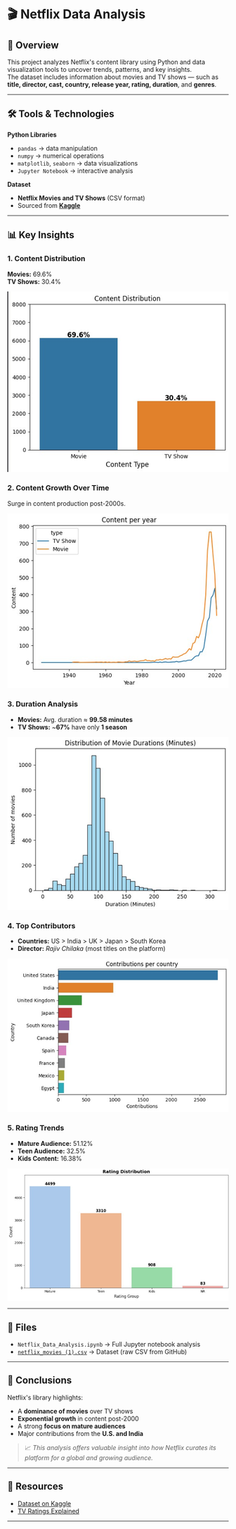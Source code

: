 # 🎬 Netflix Data Analysis

## 📌 Overview
This project analyzes Netflix's content library using Python and data visualization tools to uncover trends, patterns, and key insights.  
The dataset includes information about movies and TV shows — such as **title, director, cast, country, release year, rating, duration**, and **genres**.

---

## 🛠️ Tools & Technologies

**Python Libraries**
- `pandas` → data manipulation  
- `numpy` → numerical operations  
- `matplotlib`, `seaborn` → data visualizations  
- `Jupyter Notebook` → interactive analysis  

**Dataset**  
- **Netflix Movies and TV Shows** (CSV format)  
- Sourced from **[Kaggle](https://www.kaggle.com/datasets/ankulsharma150/netflix-data-analysis)**

---

## 📊 Key Insights

### 1. Content Distribution  
**Movies:** 69.6%  
**TV Shows:** 30.4%

![Content Distribution](content_distribution.jpg)

### 2. Content Growth Over Time  
Surge in content production post-2000s.

![Content Overtime](content_py.jpg)

### 3. Duration Analysis  
- **Movies:** Avg. duration ≈ **99.58 minutes**  
- **TV Shows:** ~**67%** have only **1 season**

![Movie Distribution](movie_dist.jpg)

### 4. Top Contributors  
- **Countries:** US > India > UK > Japan > South Korea  
- **Director:** *Rajiv Chilaka* (most titles on the platform)

![Contributors](country_contri.jpg)

### 5. Rating Trends  
- **Mature Audience:** 51.12%  
- **Teen Audience:** 32.5%  
- **Kids Content:** 16.38%

![Rating Trends](rating_dist.jpg)

---

## 📂 Files
- `Netflix_Data_Analysis.ipynb` → Full Jupyter notebook analysis  
- [`netflix_movies (1).csv`](https://raw.githubusercontent.com/ss-rajan/Netflix_analysis/refs/heads/main/netflix_movies%20(1).csv) → Dataset (raw CSV from GitHub)

---

## 🎯 Conclusions
Netflix's library highlights:
- A **dominance of movies** over TV shows  
- **Exponential growth** in content post-2000  
- A strong **focus on mature audiences**  
- Major contributions from the **U.S. and India**

> 📈 *This analysis offers valuable insight into how Netflix curates its platform for a global and growing audience.*

---

## 🔗 Resources
- [Dataset on Kaggle](https://www.kaggle.com/datasets/shivamb/netflix-shows)  
- [TV Ratings Explained](https://www.tvguidelines.org/)  

---
